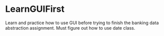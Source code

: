 # LearnGUIFirst
 Learn and practice how to use GUI before trying to finish the banking data abstraction assignment.  Must figure out how to use date class.  
